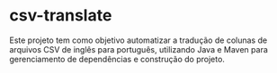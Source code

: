 # csv-translate
Este projeto tem como objetivo automatizar a tradução de colunas de arquivos CSV de inglês para português, utilizando Java e Maven para gerenciamento de dependências e construção do projeto.
